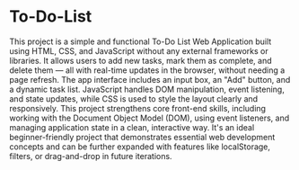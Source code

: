 # To-Do-List
This project is a simple and functional To-Do List Web Application built using HTML, CSS, and JavaScript without any external frameworks or libraries. It allows users to add new tasks, mark them as complete, and delete them — all with real-time updates in the browser, without needing a page refresh. The app interface includes an input box, an "Add" button, and a dynamic task list. JavaScript handles DOM manipulation, event listening, and state updates, while CSS is used to style the layout clearly and responsively. This project strengthens core front-end skills, including working with the Document Object Model (DOM), using event listeners, and managing application state in a clean, interactive way. It's an ideal beginner-friendly project that demonstrates essential web development concepts and can be further expanded with features like localStorage, filters, or drag-and-drop in future iterations.

